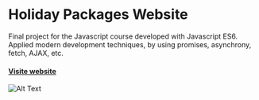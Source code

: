 # Holiday Packages Website

Final project for the Javascript course developed with Javascript ES6. Applied modern development techniques, by using promises, asynchrony, fetch, AJAX, etc.

#### [Visite website](http://holiday-packages.luciapeterlin.surge.sh/#)

![Alt Text](https://media.giphy.com/media/mEY7fH2cKsqWXgSK2w/giphy.gif)
